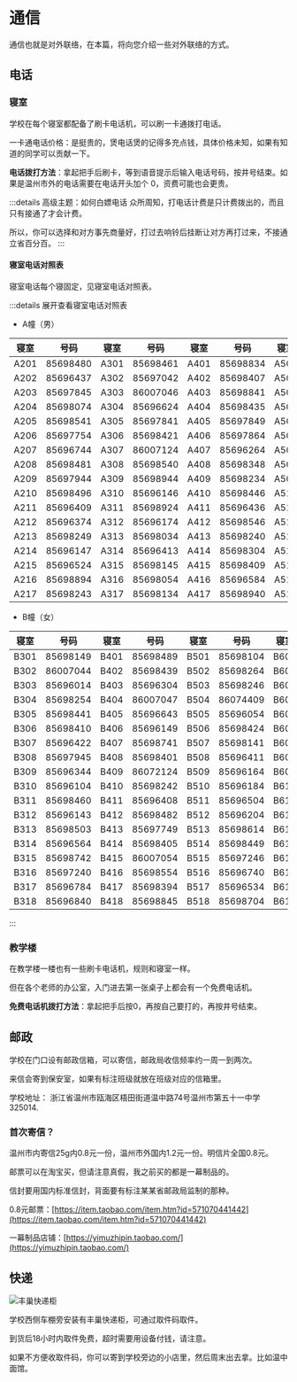 # 通信

通信也就是对外联络，在本篇，将向您介绍一些对外联络的方式。

## 电话

### 寝室

学校在每个寝室都配备了刷卡电话机，可以刷一卡通拨打电话。

一卡通电话价格：是挺贵的，煲电话煲的记得多充点钱，具体价格未知，如果有知道的同学可以贡献一下。

**电话拨打方法**：拿起把手后刷卡，等到语音提示后输入电话号码，按井号结束。如果是温州市外的电话需要在电话开头加个 0，资费可能也会更贵。

:::details 高级主题：如何白嫖电话
众所周知，打电话计费是只计费拨出的，而且只有接通了才会计费。

所以，你可以选择和对方事先商量好，打过去响铃后挂断让对方再打过来，不接通立省百分百。
:::

#### 寝室电话对照表

寝室电话每个寝固定，见寝室电话对照表。

:::details 展开查看寝室电话对照表
 - A幢（男）

 |  寝室   | 号码  |  寝室   | 号码  |  寝室   | 号码  |  寝室   | 号码  |  寝室   | 号码  |  寝室   | 号码  |
|  ----  | ----  |  ----  | ----  |  ----  | ----  |  ----  | ----  |  ----  | ----  |  ----  | ----  |
| A201  | 85698480 | A301  | 85698461 | A401  | 85698834 | A501  | 85698324 | A601  | 85698964 | A701  | 85698420 |
| A202  | 85696437 | A302  | 85697042 | A402  | 85698407 | A502  | 86007014 | A602  | 85698143 | A702  | 85698417 |
| A203  | 85697845 | A303  | 86007046 | A403  | 85698841 | A503  | 85696394 | A603  | 85696421 | A703  | 85696934 |
| A204  | 85698074 | A304  | 85696624 | A404  | 85698435 | A504  | 85698351 | A604  | 85696449 | A704  | 85696034 |
| A205  | 85698541 | A305  | 85697841 | A405  | 85697849 | A505  | 85696430 | A605  | 86071402 | A705  | 85698004 |
| A206  | 85697754 | A306  | 85698421 | A406  | 85697864 | A506  | 85698174 | A606  | 85698546 | A706  | 85696242 |
| A207  | 85696744 | A307  | 86007124 | A407  | 85696264 | A507  | 85698584 | A607  | 85698364 | A707  | 85698534 |
| A208  | 85698481 | A308  | 85698540 | A408  | 85698348 | A508  | 85696074 | A608  | 85698490 | A708  | 85696294 |
| A209  | 85697944 | A309  | 85698944 | A409  | 85698234 | A509  | 85697436 | A609  | 85698438 | A709  | 85698754 |
| A210  | 85698496 | A310  | 85696146 | A410  | 85698446 | A510  | 85698411 | A610  | 85696874 | A710  | 85698419 |
| A211  | 85696409 | A311  | 85698924 | A411  | 85696436 | A511  | 85698041 | A611  | 85696745 | A711  | 85697134 |
| A212  | 85696374 | A312  | 85696174 | A412  | 85698546 | A512  | 85698437 | A612  | 85696340 | A712  | 85697034 |
| A213  | 85698249 | A313  | 85698034 | A413  | 85698240 | A513  | 85696364 | A613  | 85697045 | A713  | 85696384 |
| A214  | 85696147 | A314  | 85696413 | A414  | 85698304 | A514  | 85698084 | A614  | 85698416 | A714  | 85697745 |
| A215  | 85696524 | A315  | 85698145 | A415  | 85698409 | A515  | 85698426 | A615  | 86007074 | A715  | 86007042 |
| A216  | 85698894 | A316  | 85698054 | A416  | 85696584 | A516  | 85697420 | A616  | 85698241 | A716  | 85698547 |
| A217  | 85698243 | A317  | 85698134 | A417  | 85698940 | A517  | 85698504 | A617  | 85696341 | A717  | 85698124 |

 - B幢（女）

|  寝室   | 号码  |  寝室   | 号码  |  寝室   | 号码  |  寝室   | 号码  |  寝室   | 号码  |
|  ----  | ----  |  ----  | ----  |  ----  | ----  |  ----  | ----  |  ----  | ----  |
| B301  | 85698149 | B401  | 85698489 | B501  | 85698104 | B601  | 85698049 | B701  | 85696224 |
| B302  | 86007044 | B402  | 85698439 | B502  | 85698264 | B602  | 85698943 | B702  | 85697544 |
| B303  | 85696014 | B403  | 85696304 | B503  | 85698246 | B603  | 85698413 | B703  | 85698094 |
| B304  | 85698254 | B404  | 86007047 | B504  | 86074409 | B604  | 85696455 | B704  | 85698804 |
| B305  | 85698441 | B405  | 85696643 | B505  | 85696054 | B605  | 85696084 | B705  | 85698274 |
| B306  | 85698410 | B406  | 85696149 | B506  | 85698424 | B606  | 85696446 | B706  | 85698442 |
| B307  | 85696422 | B407  | 85698741 | B507  | 85698141 | B607  | 85698354 | B707  | 85696473 |
| B308  | 85697945 | B408  | 85698401 | B508  | 85696411 | B608  | 85698842 | B708  | 85698544 |
| B309  | 85696344 | B409  | 86072124 | B509  | 85696164 | B609  | 85696423 | B709  | 85698429 |
| B310  | 85696104 | B410  | 85698242 | B510  | 85696184 | B610  | 85698463 | B710  | 85698184 |
| B311  | 85698460 | B411  | 85696408 | B511  | 85696504 | B611  | 85696141 | B711  | 85699845 |
| B312  | 85696143 | B412  | 85698482 | B512  | 85696204 | B612  | 85696943 | B712  | 85696467 |
| B313  | 85698503 | B413  | 85697749 | B513  | 85698614 | B613  | 85698743 | B713  | 85698433 |
| B314  | 85696564 | B414  | 85698405 | B514  | 85698449 | B614  | 85697649 | B714  | 85697844 |
| B315  | 85698742 | B415  | 86007054 | B515  | 85697246 | B615  | 85698422 | B715  | 85698284 |
| B316  | 85697240 | B416  | 85698554 | B516  | 85696740 | B616  | 85698402 | B716  | 85698747 |
| B317  | 85696784 | B417  | 85698394 | B517  | 85696534 | B617  | 85696342 | B717  | 85696717 |
| B318  | 85696840 | B418  | 85698845 | B518  | 85698704 | B618  | 85696934 | B718  | 85698436 |
:::

### 教学楼

在教学楼一楼也有一些刷卡电话机，规则和寝室一样。

但在各个老师的办公室，入门进去第一张桌子上都会有一个免费电话机。

**免费电话机拨打方法**：拿起把手后按0，再按自己要打的，再按井号结束。


## 邮政

学校在门口设有邮政信箱，可以寄信，邮政局收信频率约一周一到两次。

来信会寄到保安室，如果有标注班级就放在班级对应的信箱里。

学校地址： 浙江省温州市瓯海区梧田街道温中路74号温州市第五十一中学 325014.

### 首次寄信？

温州市内寄信25g内0.8元一份，温州市外国内1.2元一份。明信片全国0.8元。

邮票可以在淘宝买，但请注意真假，我之前买的都是一幕制品的。

信封要用国内标准信封，背面要有标注某某省邮政局监制的那种。

0.8元邮票：[https://item.taobao.com/item.htm?id=571070441442](https://item.taobao.com/item.htm?id=571070441442)

一幕制品店铺：[https://yimuzhipin.taobao.com/](https://yimuzhipin.taobao.com/)

## 快递

![丰巢快递柜](https://static.wd-ljt.com/ray-51-images-new/丰巢快递柜.jpg?x-oss-process=image/resize,h_1080)

学校西侧车棚旁安装有丰巢快递柜，可通过取件码取件。

到货后18小时内取件免费，超时需要用设备付钱，请注意。

如果不方便收取件码，你可以寄到学校旁边的小店里，然后周末出去拿。比如温中面馆。